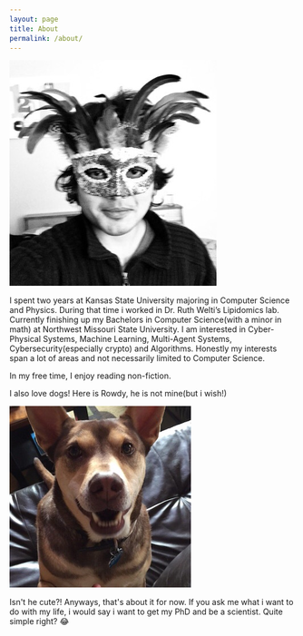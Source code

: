```yaml
---
layout: page
title: About
permalink: /about/
---
```


![](/assets/selfie.jpg)

I spent two years at Kansas State University majoring in Computer Science and Physics. During that time i worked in Dr. Ruth Welti’s Lipidomics lab. Currently finishing up my Bachelors in Computer Science(with a minor in math) at Northwest Missouri State University. I am interested in Cyber-Physical Systems, Machine Learning, Multi-Agent Systems, Cybersecurity(especially crypto) and Algorithms. Honestly my interests span a lot of areas and not necessarily limited to Computer Science.

In my free time, I enjoy reading non-fiction.

I also love dogs! Here is Rowdy, he is not mine(but i wish!)

![](/assets/rowdy.jpg)

Isn't he cute?!
Anyways, that's about it for now. If you ask me what i want to do with my life, i would say i want to get my PhD and be a scientist. Quite simple right? 😂
